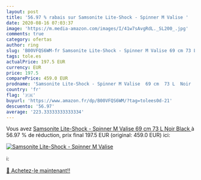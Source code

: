 ```yaml
---
layout: post
title: '56.97 % rabais sur Samsonite Lite-Shock - Spinner M Valise '
date: 2020-08-16 07:03:37
image: 'https://m.media-amazon.com/images/I/41w7sAvgRdL._SL200_.jpg'
comments: true
category: ofertas
author: ring
slug: 'B00VFQS6WM-fr Samsonite Lite-Shock - Spinner M Valise 69 cm 73 L Noir Black'
tags: tole.es
actualPrice: 197.5 EUR
currency: EUR
price: 197.5
comparePrice: 459.0 EUR
prodname: 'Samsonite Lite-Shock - Spinner M Valise  69 cm  73 L  Noir  Black '
country: 'fr'
flag: '🇫🇷'
buyurl: 'https://www.amazon.fr/dp/B00VFQS6WM/?tag=tolees0d-21'
descuento: '56.97'
average: '223.33333333333334'
---
```


Vous avez [Samsonite Lite-Shock - Spinner M Valise  69 cm  73 L  Noir  Black ](https://www.amazon.fr/dp/B00VFQS6WM/?tag=tolees0d-21)  à  56.97 % de réduction, prix final  197.5 EUR (original: 459.0 EUR) ici:

[![Samsonite Lite-Shock - Spinner M Valise ](https://m.media-amazon.com/images/I/41w7sAvgRdL._SL200_.jpg)](https://www.amazon.fr/dp/B00VFQS6WM/?tag=tolees0d-21)

ℹ️:


[🛒 Achetez-le maintenant!!](https://www.amazon.fr/dp/B00VFQS6WM/?tag=tolees0d-21)
